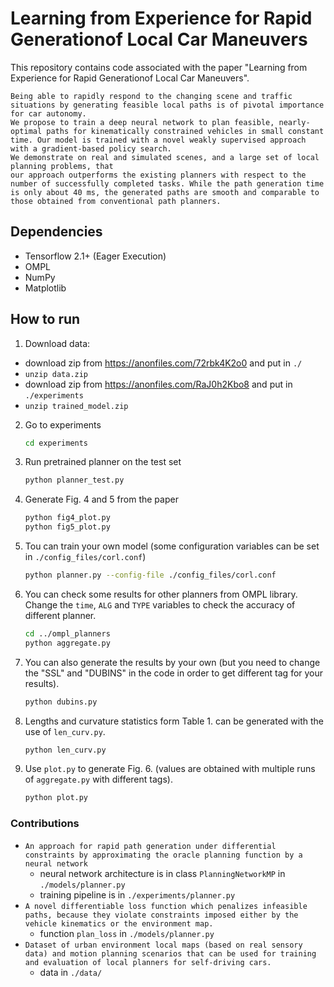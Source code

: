 # Learning from Experience for Rapid Generationof Local Car Maneuvers

This repository contains code associated with the paper "Learning from Experience for Rapid Generationof Local Car Maneuvers".

```
Being able to rapidly respond to the changing scene and traffic situations by generating feasible local paths is of pivotal importance for car autonomy.
We propose to train a deep neural network to plan feasible, nearly-optimal paths for kinematically constrained vehicles in small constant time. Our model is trained with a novel weakly supervised approach with a gradient-based policy search.
We demonstrate on real and simulated scenes, and a large set of local planning problems, that
our approach outperforms the existing planners with respect to the number of successfully completed tasks. While the path generation time is only about 40 ms, the generated paths are smooth and comparable to those obtained from conventional path planners.
```

## Dependencies

* Tensorflow 2.1+ (Eager Execution)
* OMPL
* NumPy
* Matplotlib

## How to run

1. Download data:
- download zip from https://anonfiles.com/72rbk4K2o0 and put in `./`
- `unzip data.zip`
- download zip from https://anonfiles.com/RaJ0h2Kbo8 and put in `./experiments`
- `unzip trained_model.zip`

2. Go to experiments
    ```bash
    cd experiments
    ```
3. Run pretrained planner on the test set
    ```bash
    python planner_test.py
    ```
4. Generate Fig. 4 and 5 from the paper
    ```bash
    python fig4_plot.py
    python fig5_plot.py
    ```
5. Tou can train your own model (some configuration variables can be set in ```./config_files/corl.conf```)
    ```bash
    python planner.py --config-file ./config_files/corl.conf
    ```

6. You can check some results for other planners from OMPL library.
Change the ```time```, ```ALG``` and ```TYPE``` variables to check the accuracy of different planner.
    ```bash
    cd ../ompl_planners
    python aggregate.py
    ```
6. You can also generate the results by your own (but you need to change the "SSL" and "DUBINS" in the code in order to get different tag for your results).
    ```bash
    python dubins.py
    ```
8. Lengths and curvature statistics form Table 1. can be generated with the use of ```len_curv.py```.
    ```bash
    python len_curv.py
    ```
9. Use ```plot.py``` to generate Fig. 6. (values are obtained with multiple runs of ```aggregate.py``` with different tags).
    ```bash
    python plot.py
    ```
   
### Contributions
* `An approach for rapid path generation under differential constraints by approximating the oracle planning function by a neural network`
    - neural network architecture is in class `PlanningNetworkMP` in `./models/planner.py` 
    - training pipeline is in `./experiments/planner.py` 
* `A novel differentiable loss function which penalizes infeasible paths, because they violate constraints imposed either by the vehicle kinematics or the environment map.`
    - function `plan_loss` in `./models/planner.py`
* `Dataset of urban environment local maps (based on real sensory data) and motion planning scenarios that can be used for training and evaluation of local planners for self-driving cars.`
    - data in `./data/`
